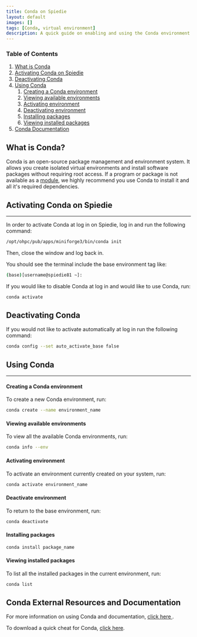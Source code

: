 ```yaml
---
title: Conda on Spiedie
layout: default
images: []
tags: [Conda, virtual environment]
description: A quick guide on enabling and using the Conda environment manager on Spiedie. 
---
```


### Table of Contents 
1. [What is Conda](#conda_intro)
2. [Activating Conda on Spiedie](#conda_activate)
3. [Deactivating Conda](#conda_deactivate)
4. [Using Conda](#conda_use)
    1. [Creating a Conda environment](#conda_venv)
    2. [Viewing available environments](#conda_list)
    3. [Activating environment](#conda_env_activate)
    4. [Deactivating environment](#conda_env_deactivate)
    3. [Installing packages](#conda_install)
    4. [Viewing installed packages](#conda_env_list)
5. [Conda Documentation](#conda_doc)

## <a name="conda_intro"></a> What is Conda?

Conda is an open-source package management and environment system. It allows you create isolated virtual environments and install software packages without requiring root access. If a program or package is not available as a [module](spiedie_modules.html), we highly recommend you use Conda to install it and all it's required dependencies. 

## <a name="conda_activate"></a> Activating Conda on Spiedie

---

In order to activate Conda at log in on Spiedie, log in and run the following command: 

``` bash
/opt/ohpc/pub/apps/miniforge3/bin/conda init
```

Then, close the window and log back in. 

You should see the terminal include the base environment tag like: 

```bash
(base)[username@spiedie81 ~]:
```

If you would like to disable Conda at log in and would like to use Conda, run: 

```bash 
conda activate 
```
## <a name="conda_deactivate"></a> Deactivating Conda

If you would not like to activate automatically at log in run the following command: 

``` bash 
conda config --set auto_activate_base false
```

## <a name="conda_use"></a> Using Conda

---

#### <a name="conda_venv"></a> Creating a Conda environment

To create a new Conda environment, run: 

```bash
conda create --name environment_name
```

#### <a name="conda_list"></a> Viewing available environments 

To view all the available Conda environments, run: 

``` bash
conda info --env
```

#### <a name="conda_env_activate"></a> Activating environment 

To activate an environment currently created on your system, run: 

``` bash 
conda activate environment_name
```
#### <a name="conda_env_deactivate"></a> Deactivate environment

To return to the base environment, run:
``` bash
conda deactivate
```

#### <a name="conda_install"></a> Installing packages

``` bash
conda install package_name
```
#### <a name="conda_env_list"></a> Viewing installed packages

To list all the installed packages in the current environment, run: 

```bash
conda list
```


## <a name="conda_doc"></a> Conda External Resources and Documentation

For more information on using Conda and documentation, <a href="https://docs.conda.io/projects/conda/en/latest/user-guide/overview.html" target="_blank"> click here </a>.

To download a quick cheat for Conda, <a href="https://docs.conda.io/projects/conda/en/latest/user-guide/cheatsheet.html" target="_blank">click here</a>.
